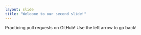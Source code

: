 ```yaml
---
layout: slide
title: "Welcome to our second slide!"
---
```

Practicing pull requests on GitHub!
Use the left arrow to go back!
